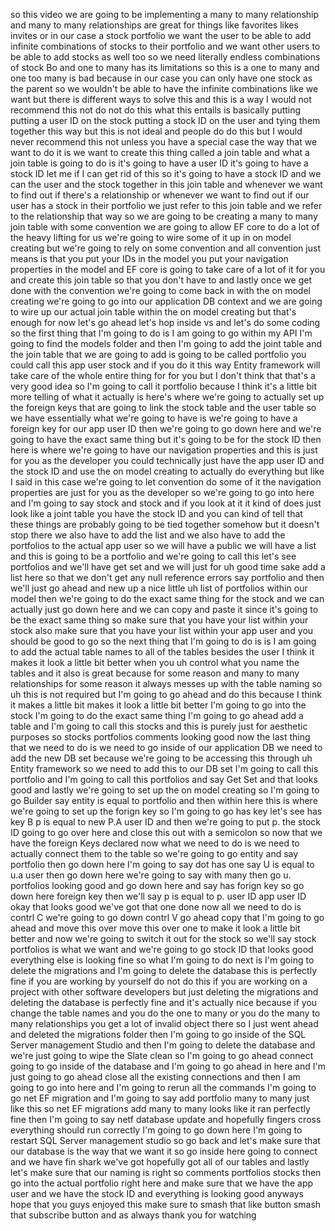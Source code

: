 so this video we are going to be implementing a many to many relationship and many to many relationships are great for things like favorites likes invites or in our case a stock portfolio we want the user to be able to add infinite combinations of stocks to their portfolio and we want other users to be able to add stocks as well too so we need literally endless combinations of stock Bo and one to many has its limitations so this is a one to many and one too many is bad because in our case you can only have one stock as the parent so we wouldn't be able to have the infinite combinations like we want but there is different ways to solve this and this is a way I would not recommend this not do not do this what this entails is basically putting putting a user ID on the stock putting a stock ID on the user and tying them together this way but this is not ideal and people do do this but I would never recommend this not unless you have a special case the way that we want to do it is we want to create this thing called a join table and what a join table is going to do is it's going to have a user ID it's going to have a stock ID let me if I can get rid of this so it's going to have a stock ID and we can the user and the stock together in this join table and whenever we want to find out if there's a relationship or whenever we want to find out if our user has a stock in their portfolio we just refer to this join table and we refer to the relationship that way so we are going to be creating a many to many join table with some convention we are going to allow EF core to do a lot of the heavy lifting for us we're going to wire some of it up in on model creating but we're going to rely on some convention and all convention just means is that you put your IDs in the model you put your navigation properties in the model and EF core is going to take care of a lot of it for you and create this join table so that you don't have to and lastly once we get done with the convention we're going to come back in with the on model creating we're going to go into our application DB context and we are going to wire up our actual join table within the on model creating but that's enough for now let's go ahead let's hop inside vs and let's do some coding so the first thing that I'm going to do is I am going to go within my API I'm going to find the models folder and then I'm going to add the joint table and the join table that we are going to add is going to be called portfolio you could call this app user stock and if you do it this way Entity framework will take care of the whole entire thing for for you but I don't think that that's a very good idea so I'm going to call it portfolio because I think it's a little bit more telling of what it actually is here's where we're going to actually set up the foreign keys that are going to link the stock table and the user table so we have essentially what we're going to have is we're going to have a foreign key for our app user ID then we're going to go down here and we're going to have the exact same thing but it's going to be for the stock ID then here is where we're going to have our navigation properties and this is just for you as the developer you could technically just have the app user ID and the stock ID and use the on model creating to actually do everything but like I said in this case we're going to let convention do some of it the navigation properties are just for you as the developer so we're going to go into here and I'm going to say stock and stock and if you look at it it kind of does just look like a joint table you have the stock ID and you can kind of tell that these things are probably going to be tied together somehow but it doesn't stop there we also have to add the list and we also have to add the portfolios to the actual app user so we will have a public we will have a list and this is going to be a portfolio and we're going to call this let's see portfolios and we'll have get set and we will just for uh good time sake add a list here so that we don't get any null reference errors say portfolio and then we'll just go ahead and new up a nice little uh list of portfolios within our model then we're going to do the exact same thing for the stock and we can actually just go down here and we can copy and paste it since it's going to be the exact same thing so make sure that you have your list within your stock also make sure that you have your list within your app user and you should be good to go so the next thing that I'm going to do is is I am going to add the actual table names to all of the tables besides the user I think it makes it look a little bit better when you uh control what you name the tables and it also is great because for some reason and many to many relationships for some reason it always messes up with the table naming so uh this is not required but I'm going to go ahead and do this because I think it makes a little bit makes it look a little bit better I'm going to go into the stock I'm going to do the exact same thing I'm going to go ahead add a table and I'm going to call this stocks and this is purely just for aesthetic purposes so stocks portfolios comments looking good now the last thing that we need to do is we need to go inside of our application DB we need to add the new DB set because we're going to be accessing this through uh Entity framework so we need to add this to our DB set I'm going to call this portfolio and I'm going to call this portfolios and say Get Set and that looks good and lastly we're going to set up the on model creating so I'm going to go Builder say entity is equal to portfolio and then within here this is where we're going to set up the forign key so I'm going to go has key let's see has key B p is equal to new P.A user ID and then we're going to put p. the stock ID going to go over here and close this out with a semicolon so now that we have the foreign Keys declared now what we need to do is we need to actually connect them to the table so we're going to go entity and say portfolio then go down here I'm going to say dot has one say U is equal to u.a user then go down here we're going to say with many then go u. portfolios looking good and go down here and say has forign key so go down here foreign key then we'll say p is equal to p. user ID app user ID okay that looks good we've got that one done now all we need to do is contrl C we're going to go down contrl V go ahead copy that I'm going to go ahead and move this over move this over one to make it look a little bit better and now we're going to switch it out for the stock so we'll say stock portfolios is what we want and we're going to go stock ID that looks good everything else is looking fine so what I'm going to do next is I'm going to delete the migrations and I'm going to delete the database this is perfectly fine if you are working by yourself do not do this if you are working on a project with other software developers but just deleting the migrations and deleting the database is perfectly fine and it's actually nice because if you change the table names and you do the one to many or you do the many to many relationships you get a lot of invalid object there so I just went ahead and deleted the migrations folder then I'm going to go inside of the SQL Server management Studio and then I'm going to delete the database and we're just going to wipe the Slate clean so I'm going to go ahead connect going to go inside of the database and I'm going to go ahead in here and I'm just going to go ahead close all the existing connections and then I am going to go into here and I'm going to rerun all the commands I'm going to go net EF migration and I'm going to say add portfolio many to many just like this so net EF migrations add many to many looks like it ran perfectly fine then I'm going to say netf database update and hopefully fingers cross everything should run correctly I'm going to go down here I'm going to restart SQL Server management studio so go back and let's make sure that our database is the way that we want it so go inside here going to connect and we have fin shark we've got hopefully got all of our tables and lastly let's make sure that our naming is right so comments portfolios stocks then go into the actual portfolio right here and make sure that we have the app user and we have the stock ID and everything is looking good anyways hope that you guys enjoyed this make sure to smash that like button smash that subscribe button and as always thank you for watching
